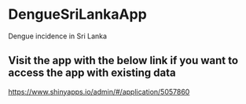 # DengueSriLankaApp
Dengue incidence in Sri Lanka

## Visit the app with the below link if you want to access the app with existing data

https://www.shinyapps.io/admin/#/application/5057860
